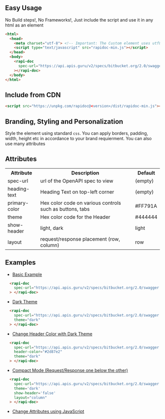 <span></span>
## Easy Usage
No Build steps!, No Frameworks!, Just include the script and use it in any html as an element
```html
<html>
  <head>
    <meta charset="utf-8"> <!-- Important: The Custom element uses utf8 charecters -->
    <script type="text/javascript" src="rapidoc-min.js"></script>
  </head>
  <body>
    <rapi-doc 
      spec-url="https://api.apis.guru/v2/specs/bitbucket.org/2.0/swagger.json" 
    ></rapi-doc>
  </body>  
</html>
```

## Include from CDN
```html
<script src="https://unpkg.com/rapidoc@<version>/dist/rapidoc-min.js"></script>
```
## Branding, Styling and Personalization
Style the element using standard `css`. You can apply borders, padding, width, height etc in accordance to your brand requierment. You can also use many attributes 

## Attributes
<table>
    <tr><th>Attribute</th> <th>Description </th> <th>Default</th></tr>
    <tr><td>spec-url     </td> <td>url of the OpenAPI spec to view </td> <td>(empty)</td></tr>
    <tr><td>heading-text </td> <td>Heading Text on top-left corner </td> <td>(empty)</td></tr>
    <tr><td>primary-color</td> <td>Hex color code on various controls such as buttons, tabs </td> <td>#FF791A</td></tr>
    <tr><td>theme        </td> <td>Hex color code for the Header </td> <td>#444444</td></tr>
    <tr><td>show-header  </td> <td>light, dark </td> <td>light</td></tr>
    <tr><td>layout       </td> <td>request/response placement (row, column)</td> <td>row</td></tr>
</table>

## Examples

- [Basic Example](example1.html)
```html
  <rapi-doc 
    spec-url="https://api.apis.guru/v2/specs/bitbucket.org/2.0/swagger.json"
  > </rapi-doc>
```

- [Dark Theme](example2.html)
```html
  <rapi-doc 
    spec-url="https://api.apis.guru/v2/specs/bitbucket.org/2.0/swagger.json"
    theme="dark"
  > </rapi-doc>
```

- [Change Header Color with Dark Theme](example3.html)
```html
  <rapi-doc 
    spec-url="https://api.apis.guru/v2/specs/bitbucket.org/2.0/swagger.json"
    header-color="#2d87e2"
    theme="dark"
  > </rapi-doc>
```

- [Compact Mode (Request/Response one below the other)](example4.html)
```html
  <rapi-doc 
    spec-url="https://api.apis.guru/v2/specs/bitbucket.org/2.0/swagger.json"
    theme='dark' 
    show-header='false'
    layout="column"
  > </rapi-doc>
```

- [Change Attributes using JavaScript](example5.html)

